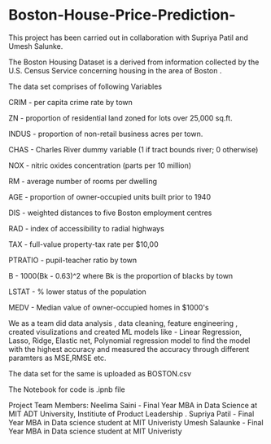 # Boston-House-Price-Prediction-

This project has been carried out in collaboration with Supriya Patil and Umesh Salunke.

The Boston Housing Dataset is a derived from information collected by the U.S. Census Service concerning housing in the area of Boston .

The data set comprises of following Variables

CRIM - per capita crime rate by town

ZN - proportion of residential land zoned for lots over 25,000 sq.ft.

INDUS - proportion of non-retail business acres per town.

CHAS - Charles River dummy variable (1 if tract bounds river; 0 otherwise)

NOX - nitric oxides concentration (parts per 10 million)

RM - average number of rooms per dwelling

AGE - proportion of owner-occupied units built prior to 1940

DIS - weighted distances to five Boston employment centres

RAD - index of accessibility to radial highways

TAX - full-value property-tax rate per $10,00

PTRATIO - pupil-teacher ratio by town

B - 1000(Bk - 0.63)^2 where Bk is the proportion of blacks by town

LSTAT - % lower status of the population

MEDV - Median value of owner-occupied homes in $1000's

We as a team did data analysis , data cleaning, feature engineering , created visulizations and created ML models like - Linear Regression, Lasso, Ridge, Elastic net, Polynomial regression model to find the model with the highest accuracy and measured the accuracy through different paramters as MSE,RMSE etc.

The data set for the same is uploaded as BOSTON.csv

The Notebook for code is .ipnb file

Project Team Members:
Neelima Saini -  Final Year MBA in Data Science at MIT ADT University, Institiute of Product Leadership .
Supriya Patil -  Final Year MBA in Data science student at MIT Univeristy
Umesh Salaunke - Final Year MBA in Data science student at MIT Univeristy
